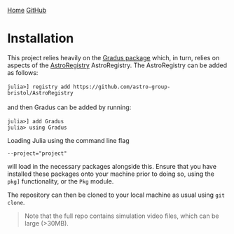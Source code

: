 [Home](https://raichkel.github.io/GR_in_VR/)    [GitHub](https://github.com/raichkel/GR_in_VR)

# Installation 

This project relies heavily on the [Gradus package](https://github.com/astro-group-bristol/Gradus.jl) which, in turn, relies on aspects of the [AstroRegistry](https://github.com/astro-group-bristol/AstroRegistry) AstroRegistry. The AstroRegistry can be added as follows:\
\
 `julia>] registry add https://github.com/astro-group-bristol/AstroRegistry`\
 \
 and then Gradus can be added by running:\
 \
 `julia>] add Gradus`\
`julia> using Gradus`

Loading Julia using the command line flag 

`--project="project"`

will load in the necessary packages alongside this. Ensure that you have installed these packages onto your machine prior to doing so, using the `pkg]` functionality, or the `Pkg` module.

The repository can then be cloned to your local machine as usual using `git clone`.
> Note that the full repo contains simulation video files, which can be large (>30MB).

